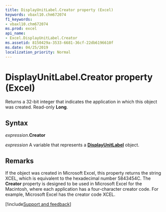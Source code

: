 ```yaml
---
title: DisplayUnitLabel.Creator property (Excel)
keywords: vbaxl10.chm672074
f1_keywords:
- vbaxl10.chm672074
ms.prod: excel
api_name:
- Excel.DisplayUnitLabel.Creator
ms.assetid: 8150429a-3533-6681-36cf-22db6196610f
ms.date: 04/25/2019
localization_priority: Normal
---
```



# DisplayUnitLabel.Creator property (Excel)

Returns a 32-bit integer that indicates the application in which this object was created. Read-only **Long**.


## Syntax

_expression_.**Creator**

_expression_ A variable that represents a **[DisplayUnitLabel](excel.displayunitlabel(object).md)** object.


## Remarks

If the object was created in Microsoft Excel, this property returns the string XCEL, which is equivalent to the hexadecimal number 5843454C. The **Creator** property is designed to be used in Microsoft Excel for the Macintosh, where each application has a four-character creator code. For example, Microsoft Excel has the creator code XCEL.




[!include[Support and feedback](~/includes/feedback-boilerplate.md)]